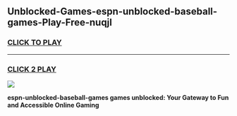 
## Unblocked-Games-espn-unblocked-baseball-games-Play-Free-nuqjl
<h3>
<a href="https://premium76.site?title=espn-unblocked-baseball-games&ref=19M">CLICK TO PLAY</a></h3>
<hr>

<h3>
<a href="https://premium76.site?title=espn-unblocked-baseball-games&ref=19M">CLICK 2 PLAY</a>
  
</h3>

<a href="https://premium76.site?title=espn-unblocked-baseball-games&ref=19M"><img src="https://clearcache.store/games.png"></a>


**espn-unblocked-baseball-games games unblocked: Your Gateway to Fun and Accessible Online Gaming**
